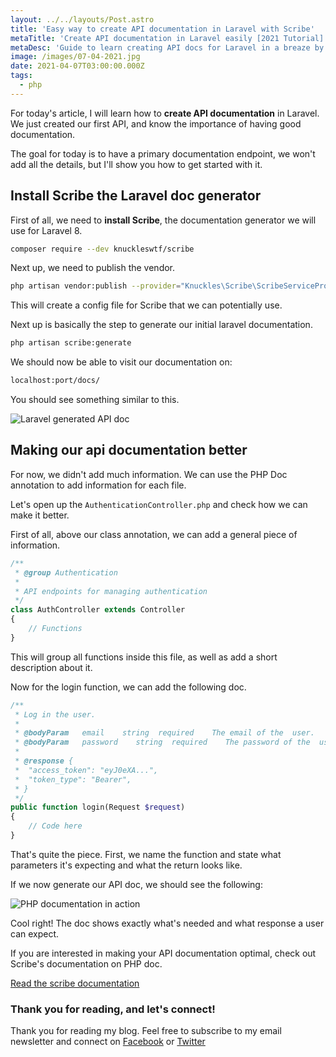 ```yaml
---
layout: ../../layouts/Post.astro
title: 'Easy way to create API documentation in Laravel with Scribe'
metaTitle: 'Create API documentation in Laravel easily [2021 Tutorial]'
metaDesc: 'Guide to learn creating API docs for Laravel in a breaze by using a doc generator.'
image: /images/07-04-2021.jpg
date: 2021-04-07T03:00:00.000Z
tags:
  - php
---
```


For today's article, I will learn how to **create API documentation** in Laravel.
We just created our first API, and know the importance of having good documentation.

The goal for today is to have a primary documentation endpoint, we won't add all the details, but I'll show you how to get started with it.

## Install Scribe the Laravel doc generator

First of all, we need to **install Scribe**, the documentation generator we will use for Laravel 8.

```bash
composer require --dev knuckleswtf/scribe
```

Next up, we need to publish the vendor.

```bash
php artisan vendor:publish --provider="Knuckles\Scribe\ScribeServiceProvider" --tag=scribe-config
```

This will create a config file for Scribe that we can potentially use.

Next up is basically the step to generate our initial laravel documentation.

```bash
php artisan scribe:generate
```

We should now be able to visit our documentation on:

```bash
localhost:port/docs/
```

You should see something similar to this.

![Laravel generated API doc](https://cdn.hashnode.com/res/hashnode/image/upload/v1617452610859/65FAMrbf0.png)

## Making our api documentation better

For now, we didn't add much information. We can use the PHP Doc annotation to add information for each file.

Let's open up the `AuthenticationController.php` and check how we can make it better.

First of all, above our class annotation, we can add a general piece of information.

```php
/**
 * @group Authentication
 *
 * API endpoints for managing authentication
 */
class AuthController extends Controller
{
	// Functions
}
```

This will group all functions inside this file, as well as add a short description about it.

Now for the login function, we can add the following doc.

```php
/**
 * Log in the user.
 *
 * @bodyParam   email    string  required    The email of the  user.      Example: testuser@example.com
 * @bodyParam   password    string  required    The password of the  user.   Example: secret
 *
 * @response {
 *  "access_token": "eyJ0eXA...",
 *  "token_type": "Bearer",
 * }
 */
public function login(Request $request)
{
	// Code here
}
```

That's quite the piece. First, we name the function and state what parameters it's expecting and what the return looks like.

If we now generate our API doc, we should see the following:

![PHP documentation in action](https://cdn.hashnode.com/res/hashnode/image/upload/v1617452887501/rcHDjWGr-.png)

Cool right! The doc shows exactly what's needed and what response a user can expect.

If you are interested in making your API documentation optimal, check out Scribe's documentation on PHP doc.

[Read the scribe documentation](https://scribe.readthedocs.io/en/latest/documenting/index.html)

### Thank you for reading, and let's connect!

Thank you for reading my blog. Feel free to subscribe to my email newsletter and connect on [Facebook](https://www.facebook.com/DailyDevTipsBlog) or [Twitter](https://twitter.com/DailyDevTips1)
